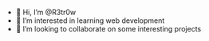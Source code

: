 - 👋 Hi, I’m @R3tr0w
- 👀 I’m interested in learning web development
- 💞️ I’m looking to collaborate on some interesting projects

<!---
R3tr0w/R3tr0w is a ✨ special ✨ repository because its `README.md` (this file) appears on your GitHub profile.
You can click the Preview link to take a look at your changes.
--->
